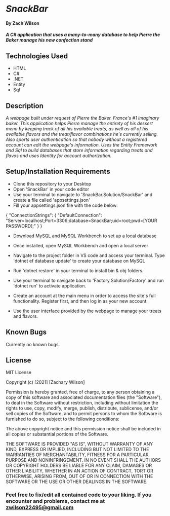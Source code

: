 # _SnackBar_

#### By **Zach Wilson**

#### _A C# application that uses a many-to-many database to help Pierre the Baker manage his new confection stand_

## Technologies Used

* HTML
* C#
* .NET
* Entity
* Sql

## Description

_A webpage built under request of Pierre the Baker. France's #1 imaginary baker. This application helps Pierre manage the entirety of his dessert menu by keeping track of all his available treats, as well as all of his available flavors and the treat/flavor combinations he's currently selling. Also sports user authentication so that nobody without a registered account can edit the webpage's information. Uses the Entity Framework and Sql to build databases that store information regarding treats and flavos and uses Identity for account authorization._

## Setup/Installation Requirements

* Clone this repository to your Desktop
* Open 'SnackBar' in your code editor
* Use your terminal to navigate to 'SnackBar.Solution/SnackBar' and create a file called 'appsettings.json'
* Fill your appsettings.json file with the code below:

{
"ConnectionStrings": {
"DefaultConnection": "Server=localhost;Port=3306;database=SnackBar;uid=root;pwd=[YOUR PASSWORD];"
}
}

* Download MySQL and MySQL Workbench to set up a local database
* Once installed, open MySQL Workbench and open a local server

* Navigate to the project folder in VS code and access your terminal. Type 'dotnet ef database update' to create your database on MySQL

* Run 'dotnet restore' in your terminal to install bin & obj folders.

* Use your terminal to navigate back to 'Factory.Solution/Factory' and run 'dotnet run' to activate application.
* Create an account at the main menu in order to access the site's full functionality. Register first, and then log in as your new account.
* Use the user interface provided by the webpage to manage your treats and flavors.

## Known Bugs

Currently no known bugs.

## License

MIT License

Copyright (c) [2021] [Zachary Wilson]

Permission is hereby granted, free of charge, to any person obtaining a copy
of this software and associated documentation files (the "Software"), to deal
in the Software without restriction, including without limitation the rights
to use, copy, modify, merge, publish, distribute, sublicense, and/or sell
copies of the Software, and to permit persons to whom the Software is
furnished to do so, subject to the following conditions:

The above copyright notice and this permission notice shall be included in all
copies or substantial portions of the Software.

THE SOFTWARE IS PROVIDED "AS IS", WITHOUT WARRANTY OF ANY KIND, EXPRESS OR
IMPLIED, INCLUDING BUT NOT LIMITED TO THE WARRANTIES OF MERCHANTABILITY,
FITNESS FOR A PARTICULAR PURPOSE AND NONINFRINGEMENT. IN NO EVENT SHALL THE
AUTHORS OR COPYRIGHT HOLDERS BE LIABLE FOR ANY CLAIM, DAMAGES OR OTHER
LIABILITY, WHETHER IN AN ACTION OF CONTRACT, TORT OR OTHERWISE, ARISING FROM,
OUT OF OR IN CONNECTION WITH THE SOFTWARE OR THE USE OR OTHER DEALINGS IN THE
SOFTWARE.

### Feel free to fix/edit all contained code to your liking. If you encounter and problems, contact me at zwilson22495@gmail.com